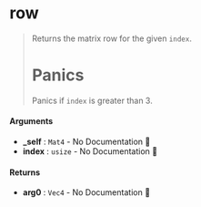 # row

>  Returns the matrix row for the given `index`.
>  # Panics
>  Panics if `index` is greater than 3.

#### Arguments

- **\_self** : `Mat4` \- No Documentation 🚧
- **index** : `usize` \- No Documentation 🚧

#### Returns

- **arg0** : `Vec4` \- No Documentation 🚧